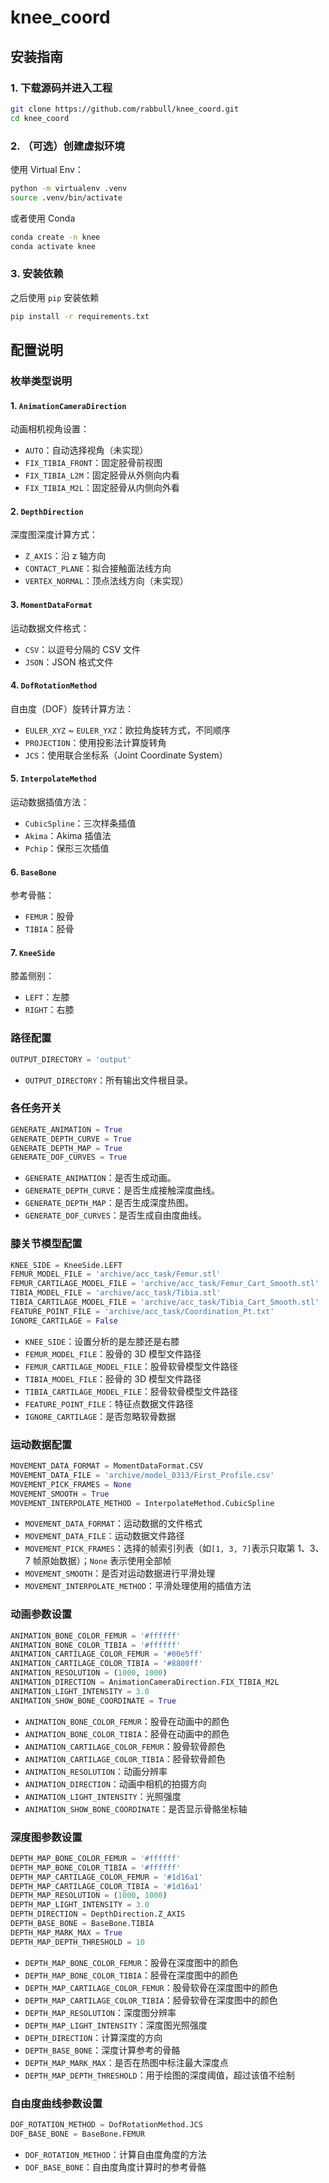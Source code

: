 # knee_coord

## 安装指南

### 1. 下载源码并进入工程
```bash
git clone https://github.com/rabbull/knee_coord.git
cd knee_coord
```

### 2. （可选）创建虚拟环境

使用 Virtual Env：
```bash
python -m virtualenv .venv
source .venv/bin/activate
```

或者使用 Conda
```bash
conda create -n knee
conda activate knee
```

### 3. 安装依赖

之后使用 `pip` 安装依赖
```bash
pip install -r requirements.txt
```

## 配置说明

### 枚举类型说明

#### 1. `AnimationCameraDirection`
动画相机视角设置：
- `AUTO`：自动选择视角（未实现）
- `FIX_TIBIA_FRONT`：固定胫骨前视图
- `FIX_TIBIA_L2M`：固定胫骨从外侧向内看
- `FIX_TIBIA_M2L`：固定胫骨从内侧向外看

#### 2. `DepthDirection`
深度图深度计算方式：
- `Z_AXIS`：沿 z 轴方向
- `CONTACT_PLANE`：拟合接触面法线方向
- `VERTEX_NORMAL`：顶点法线方向（未实现）

#### 3. `MomentDataFormat`
运动数据文件格式：
- `CSV`：以逗号分隔的 CSV 文件
- `JSON`：JSON 格式文件

#### 4. `DofRotationMethod`
自由度（DOF）旋转计算方法：
- `EULER_XYZ` ~ `EULER_YXZ`：欧拉角旋转方式，不同顺序
- `PROJECTION`：使用投影法计算旋转角
- `JCS`：使用联合坐标系（Joint Coordinate System）

#### 5. `InterpolateMethod`
运动数据插值方法：
- `CubicSpline`：三次样条插值
- `Akima`：Akima 插值法
- `Pchip`：保形三次插值

#### 6. `BaseBone`
参考骨骼：
- `FEMUR`：股骨
- `TIBIA`：胫骨

#### 7. `KneeSide`
膝盖侧别：
- `LEFT`：左膝
- `RIGHT`：右膝

### 路径配置
```python
OUTPUT_DIRECTORY = 'output'
```
- `OUTPUT_DIRECTORY`：所有输出文件根目录。

### 各任务开关
```python
GENERATE_ANIMATION = True
GENERATE_DEPTH_CURVE = True
GENERATE_DEPTH_MAP = True
GENERATE_DOF_CURVES = True
```
- `GENERATE_ANIMATION`：是否生成动画。
- `GENERATE_DEPTH_CURVE`：是否生成接触深度曲线。
- `GENERATE_DEPTH_MAP`：是否生成深度热图。
- `GENERATE_DOF_CURVES`：是否生成自由度曲线。

### 膝关节模型配置

```python
KNEE_SIDE = KneeSide.LEFT
FEMUR_MODEL_FILE = 'archive/acc_task/Femur.stl'
FEMUR_CARTILAGE_MODEL_FILE = 'archive/acc_task/Femur_Cart_Smooth.stl'
TIBIA_MODEL_FILE = 'archive/acc_task/Tibia.stl'
TIBIA_CARTILAGE_MODEL_FILE = 'archive/acc_task/Tibia_Cart_Smooth.stl'
FEATURE_POINT_FILE = 'archive/acc_task/Coordination_Pt.txt'
IGNORE_CARTILAGE = False
```
- `KNEE_SIDE`：设置分析的是左膝还是右膝
- `FEMUR_MODEL_FILE`：股骨的 3D 模型文件路径
- `FEMUR_CARTILAGE_MODEL_FILE`：股骨软骨模型文件路径
- `TIBIA_MODEL_FILE`：胫骨的 3D 模型文件路径
- `TIBIA_CARTILAGE_MODEL_FILE`：胫骨软骨模型文件路径
- `FEATURE_POINT_FILE`：特征点数据文件路径
- `IGNORE_CARTILAGE`：是否忽略软骨数据

### 运动数据配置

```python
MOVEMENT_DATA_FORMAT = MomentDataFormat.CSV
MOVEMENT_DATA_FILE = 'archive/model_0313/First_Profile.csv'
MOVEMENT_PICK_FRAMES = None
MOVEMENT_SMOOTH = True
MOVEMENT_INTERPOLATE_METHOD = InterpolateMethod.CubicSpline
```
- `MOVEMENT_DATA_FORMAT`：运动数据的文件格式
- `MOVEMENT_DATA_FILE`：运动数据文件路径
- `MOVEMENT_PICK_FRAMES`：选择的帧索引列表（如`[1, 3, 7]`表示只取第 1、3、7 帧原始数据）；`None` 表示使用全部帧
- `MOVEMENT_SMOOTH`：是否对运动数据进行平滑处理
- `MOVEMENT_INTERPOLATE_METHOD`：平滑处理使用的插值方法

### 动画参数设置
```python
ANIMATION_BONE_COLOR_FEMUR = '#ffffff'
ANIMATION_BONE_COLOR_TIBIA = '#ffffff'
ANIMATION_CARTILAGE_COLOR_FEMUR = '#00e5ff'
ANIMATION_CARTILAGE_COLOR_TIBIA = '#8800ff'
ANIMATION_RESOLUTION = (1000, 1000)
ANIMATION_DIRECTION = AnimationCameraDirection.FIX_TIBIA_M2L
ANIMATION_LIGHT_INTENSITY = 3.0
ANIMATION_SHOW_BONE_COORDINATE = True
```
- `ANIMATION_BONE_COLOR_FEMUR`：股骨在动画中的颜色
- `ANIMATION_BONE_COLOR_TIBIA`：胫骨在动画中的颜色
- `ANIMATION_CARTILAGE_COLOR_FEMUR`：股骨软骨颜色
- `ANIMATION_CARTILAGE_COLOR_TIBIA`：胫骨软骨颜色
- `ANIMATION_RESOLUTION`：动画分辨率
- `ANIMATION_DIRECTION`：动画中相机的拍摄方向
- `ANIMATION_LIGHT_INTENSITY`：光照强度
- `ANIMATION_SHOW_BONE_COORDINATE`：是否显示骨骼坐标轴

### 深度图参数设置
```python
DEPTH_MAP_BONE_COLOR_FEMUR = '#ffffff'
DEPTH_MAP_BONE_COLOR_TIBIA = '#ffffff'
DEPTH_MAP_CARTILAGE_COLOR_FEMUR = '#1d16a1'
DEPTH_MAP_CARTILAGE_COLOR_TIBIA = '#1d16a1'
DEPTH_MAP_RESOLUTION = (1000, 1000)
DEPTH_MAP_LIGHT_INTENSITY = 3.0
DEPTH_DIRECTION = DepthDirection.Z_AXIS
DEPTH_BASE_BONE = BaseBone.TIBIA
DEPTH_MAP_MARK_MAX = True
DEPTH_MAP_DEPTH_THRESHOLD = 10
```
- `DEPTH_MAP_BONE_COLOR_FEMUR`：股骨在深度图中的颜色
- `DEPTH_MAP_BONE_COLOR_TIBIA`：胫骨在深度图中的颜色
- `DEPTH_MAP_CARTILAGE_COLOR_FEMUR`：股骨软骨在深度图中的颜色
- `DEPTH_MAP_CARTILAGE_COLOR_TIBIA`：胫骨软骨在深度图中的颜色
- `DEPTH_MAP_RESOLUTION`：深度图分辨率
- `DEPTH_MAP_LIGHT_INTENSITY`：深度图光照强度
- `DEPTH_DIRECTION`：计算深度的方向
- `DEPTH_BASE_BONE`：深度计算参考的骨骼
- `DEPTH_MAP_MARK_MAX`：是否在热图中标注最大深度点
- `DEPTH_MAP_DEPTH_THRESHOLD`：用于绘图的深度阈值，超过该值不绘制

### 自由度曲线参数设置
```python
DOF_ROTATION_METHOD = DofRotationMethod.JCS
DOF_BASE_BONE = BaseBone.FEMUR
```
- `DOF_ROTATION_METHOD`：计算自由度角度的方法
- `DOF_BASE_BONE`：自由度角度计算时的参考骨骼
